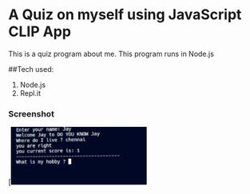 # A Quiz on myself using JavaScript CLIP App

This is a quiz program about me. This program runs in Node.js

##Tech used:
 
1. Node.js
1. Repl.it

### Screenshot
[![screenshot](image/screenshot.png)
